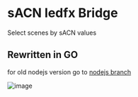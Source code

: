 # sACN ledfx Bridge

Select scenes by sACN values

## Rewritten in GO
for old nodejs version go to [nodejs branch](https://github.com/8-Lambda-8/sACN_ledfx_bridge/tree/nodejs)

![image](https://github.com/user-attachments/assets/5595da8e-5b0a-4f34-a553-d3527f67f33d)
